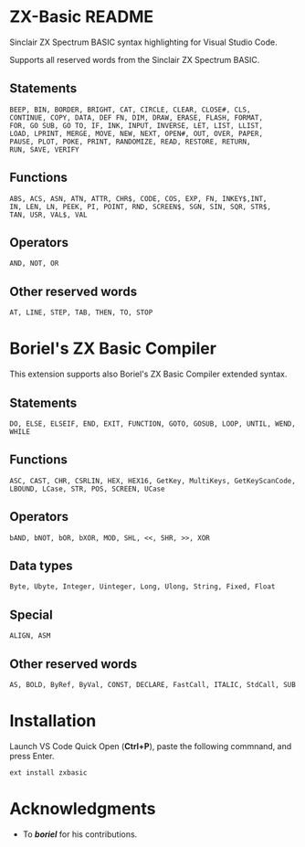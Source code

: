 # ZX-Basic README

Sinclair ZX Spectrum BASIC syntax highlighting for Visual Studio Code.

Supports all reserved words from the Sinclair ZX Spectrum BASIC.

## Statements
```
BEEP, BIN, BORDER, BRIGHT, CAT, CIRCLE, CLEAR, CLOSE#, CLS,
CONTINUE, COPY, DATA, DEF FN, DIM, DRAW, ERASE, FLASH, FORMAT,
FOR, GO SUB, GO TO, IF, INK, INPUT, INVERSE, LET, LIST, LLIST,
LOAD, LPRINT, MERGE, MOVE, NEW, NEXT, OPEN#, OUT, OVER, PAPER,
PAUSE, PLOT, POKE, PRINT, RANDOMIZE, READ, RESTORE, RETURN,
RUN, SAVE, VERIFY
```
## Functions
```
ABS, ACS, ASN, ATN, ATTR, CHR$, CODE, COS, EXP, FN, INKEY$,INT,
IN, LEN, LN, PEEK, PI, POINT, RND, SCREEN$, SGN, SIN, SQR, STR$,
TAN, USR, VAL$, VAL
```
## Operators
```
AND, NOT, OR
```
## Other reserved words
```
AT, LINE, STEP, TAB, THEN, TO, STOP
```

# Boriel's ZX Basic Compiler

This extension supports also Boriel's ZX Basic Compiler extended syntax.

## Statements
```
DO, ELSE, ELSEIF, END, EXIT, FUNCTION, GOTO, GOSUB, LOOP, UNTIL, WEND, WHILE
```
## Functions
```
ASC, CAST, CHR, CSRLIN, HEX, HEX16, GetKey, MultiKeys, GetKeyScanCode,
LBOUND, LCase, STR, POS, SCREEN, UCase
```
## Operators
```
bAND, bNOT, bOR, bXOR, MOD, SHL, <<, SHR, >>, XOR
```
## Data types
```
Byte, Ubyte, Integer, Uinteger, Long, Ulong, String, Fixed, Float
```
## Special
```
ALIGN, ASM
```
## Other reserved words
```
AS, BOLD, ByRef, ByVal, CONST, DECLARE, FastCall, ITALIC, StdCall, SUB
```


# Installation

Launch VS Code Quick Open (**Ctrl+P**), paste the following commnand, and press Enter.

```
ext install zxbasic
```


# Acknowledgments

- To ***boriel*** for his contributions.